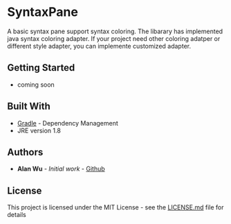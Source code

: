 # SyntaxPane

A basic syntax pane support syntax coloring. The libarary has implemented java syntax coloring adapter. If your project need other coloring adatper or different style adapter, you can implemente customized adapter.  

## Getting Started

* coming soon

## Built With

* [Gradle](https://gradle.org/) - Dependency Management
* JRE version 1.8

## Authors

* **Alan Wu** - *Initial work* - [Github](https://github.com/w86763777)

## License

This project is licensed under the MIT License - see the [LICENSE.md](https://github.com/w86763777/SyntaxPane/blob/master/LICENSE) file for details
